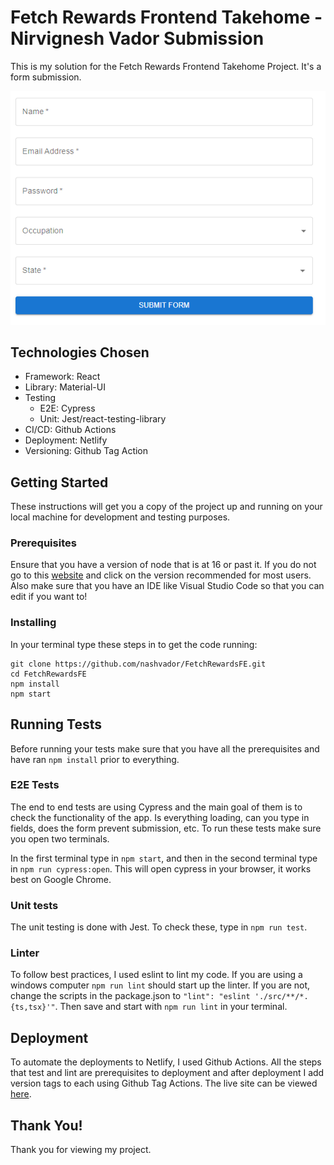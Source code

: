 # Fetch Rewards Frontend Takehome - Nirvignesh Vador Submission

This is my solution for the Fetch Rewards Frontend Takehome Project. It's a form submission.

![image](./img/FormImage.png)

## Technologies Chosen

- Framework: React
- Library: Material-UI
- Testing
    - E2E: Cypress
    - Unit: Jest/react-testing-library
- CI/CD: Github Actions
- Deployment: Netlify
- Versioning: Github Tag Action

## Getting Started

These instructions will get you a copy of the project up and running on your local machine for development and testing purposes.

### Prerequisites

Ensure that you have a version of node that is at 16 or past it. If you do not go to this [website](https://nodejs.org/en/) and click on the version recommended for most users. Also make sure that you have an IDE like Visual Studio Code so that you can edit if you want to!

### Installing

In your terminal type these steps in to get the code running:

```
git clone https://github.com/nashvador/FetchRewardsFE.git
cd FetchRewardsFE
npm install
npm start
```

## Running Tests

Before running your tests make sure that you have all the prerequisites and have ran ```npm install``` prior to everything.

### E2E Tests

The end to end tests are using Cypress and the main goal of them is to check the functionality of the app. Is everything loading, can you type in fields, does the form prevent submission, etc. To run these tests make sure you open two terminals.

In the first terminal type in ```npm start```, and then in the second terminal type in ```npm run cypress:open```. This will open cypress in your browser, it works best on Google Chrome.

### Unit tests

The unit testing is done with Jest. To check these, type in ```npm run test```.

### Linter

To follow best practices, I used eslint to lint my code. If you are using a windows computer ```npm run lint``` should start up the linter. If you are not, change the scripts in the package.json to ```"lint": "eslint './src/**/*.{ts,tsx}'"```. Then save and start with ```npm run lint``` in your terminal.

## Deployment

To automate the deployments to Netlify, I used Github Actions. All the steps that test and lint are prerequisites to deployment and after deployment I add version tags to each using Github Tag Actions. The live site can be viewed [here](https://fetchrwards-fe-nashvador.netlify.app/).

## Thank You!

Thank you for viewing my project.
